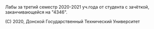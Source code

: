 Лабы за третий семестр 2020-2021 уч.года от студента с зачёткой, заканчивающейся на "4346". 

(С) 2020, Донской Государственный Технический Университет

